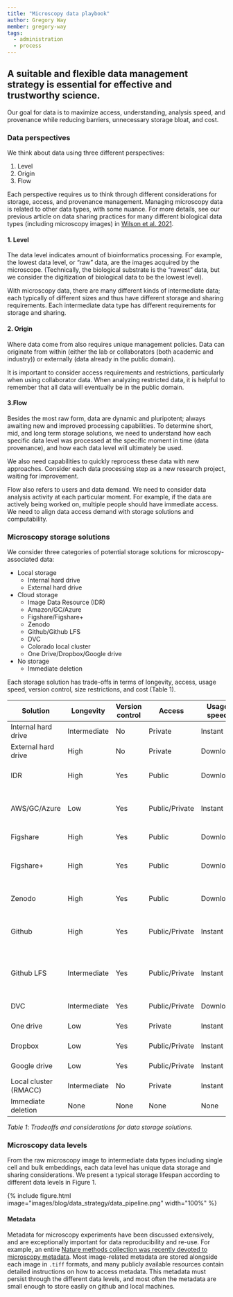 ```yaml
---
title: "Microscopy data playbook"
author: Gregory Way
member: gregory-way
tags:
  - administration
  - process
---
```


## A suitable and flexible data management strategy is essential for effective and trustworthy science.

Our goal for data is to maximize access, understanding, analysis speed, and provenance while reducing barriers, unnecessary storage bloat, and cost.

### Data perspectives

We think about data using three different perspectives:

1. Level
2. Origin
3. Flow

Each perspective requires us to think through different considerations for storage, access, and provenance management.
Managing microscopy data is related to other data types, with some nuance.
For more details, see our previous article on data sharing practices for many different biological data types (including microscopy images) in [Wilson et al. 2021](https://doi.org/10.1002/1873-3468.14067).

#### 1. Level

The data level indicates amount of bioinformatics processing.
For example, the lowest data level, or “raw” data, are the images acquired by the microscope.
(Technically, the biological substrate is the “rawest” data, but we consider the digitization of biological data to be the lowest level).

With microscopy data, there are many different kinds of intermediate data; each typically of different sizes and thus have different storage and sharing requirements.
Each intermediate data type has different requirements for storage and sharing.

#### 2. Origin

Where data come from also requires unique management policies.
Data can originate from within (either the lab or collaborators (both academic and industry)) or externally (data already in the public domain).

It is important to consider access requirements and restrictions, particularly when using collaborator data.
When analyzing restricted data, it is helpful to remember that all data will eventually be in the public domain.

#### 3.Flow

Besides the most raw form, data are dynamic and pluripotent; always awaiting new and improved processing capabilities.
To determine short, mid, and long term storage solutions, we need to understand how each specific data level was processed at the specific moment in time (data provenance), and how each data level will ultimately be used.

We also need capabilities to quickly reprocess these data with new approaches.
Consider each data processing step as a new research project, waiting for improvement.

Flow also refers to users and data demand.
We need to consider data analysis activity at each particular moment.
For example, if the data are actively being worked on, multiple people should have immediate access.
We need to align data access demand with storage solutions and computability.

### Microscopy storage solutions

We consider three categories of potential storage solutions for microscopy-associated data:

- Local storage
    - Internal hard drive
    - External hard drive
- Cloud storage
    - Image Data Resource (IDR)
    - Amazon/GC/Azure
    - Figshare/Figshare+
    - Zenodo
    - Github/Github LFS
    - DVC
    - Colorado local cluster
    - One Drive/Dropbox/Google drive
- No storage
     - Immediate deletion

Each storage solution has trade-offs in terms of longevity, access, usage speed, version control, size restrictions, and cost (Table 1).

| Solution              | Longevity    | Version control | Access          | Usage speed | Size limits                       | Cost                                                                |
|-----------------------|--------------|-----------------|-----------------|-------------|-----------------------------------|---------------------------------------------------------------------|
| Internal hard drive   | Intermediate | No              | Private         | Instant     | <= 18TB (Total)                   | ~$15 per TB one time cost                                 |
| External hard drive   | High         | No              | Private         | Download    | <= 18TB (Total)                   | ~$15 per TB one time cost                                 |
| IDR                   | High         | Yes             | Public          | Download    | >= 2TB (Per dataset)              | Free                                                                |
| AWS/GC/Azure          | Low          | Yes             | Public/Private  | Instant     | >= 2TB (Per dataset)              | $0.02 - $0.04 per GB / Month ($40 to $80 per month per 2TB dataset) |
| Figshare              | High         | Yes             | Public          | Download    | 20GB (Total)                      | Free ([Details](https://help.figshare.com/article/figshare-account-limits))                                                      |
| Figshare+             | High         | Yes             | Public          | Download    | 250GB > x > 5TB (Per dataset)     | $745 > x > $11,860 one time cost ([Details](https://knowledge.figshare.com/plus))                          |
| Zenodo                | High         | Yes             | Public          | Download    | >= 50GB (Per dataset)             | Free ([Details](https://help.zenodo.org/))                                                      |
| Github                | High         | Yes             | Public/Private  | Instant     | >= 100MB (Per file) (Details)     | Free                                                                |
| Github LFS            | Intermediate | Yes             | Public/Private  | Instant     | >= 2GB (up to 5GB for paid plans) | 50GB data pack for $5 per month ([Details](https://docs.github.com/en/billing/managing-billing-for-git-large-file-storage/about-billing-for-git-large-file-storage))                           |
| DVC                   | Intermediate | Yes             | Public/Private  | Download    | None                              | Cost of linked service (AWS/Azure/GC)                               |
| One drive             | Low          | Yes             | Private         | Instant     | >= 5TB (Total)                    | Free to AMC                                                         |
| Dropbox               | Low          | Yes             | Public/Private  | Instant     | Unlimited (Total)                    | $24 per user / month ([Details](https://www.dropbox.com/plans))                                   |
| Google drive          | Low          | Yes             | Public/Private  | Instant     | >= 5TB (Total)                    | $25 per month (5 users)([Details](https://one.google.com/about/plans))                                             |
| Local cluster (RMACC) | Intermediate | No              | Private         | Instant     |                                   |                                                                     |
| Immediate deletion    | None         | None            | None            | None        | None                              | None                                                                |
*Table 1*: _Tradeoffs and considerations for data storage solutions._

### Microscopy data levels

From the raw microscopy image to intermediate data types including single cell and bulk embeddings, each data level has unique data storage and sharing considerations. We present a typical storage lifespan according to different data levels in Figure 1.

{%
  include figure.html
  image="images/blog/data_strategy/data_pipeline.png"
  width="100%"
%}

#### Metadata

Metadata for microscopy experiments have been discussed extensively, and are exceptionally important for data reproducibility and re-use.
For example, an entire [Nature methods collection was recently devoted to microscopy metadata](https://www.nature.com/collections/djiciihhjh).
Most image-related metadata are stored alongside each image in `.tiff` formats, and many publicly available resources contain detailed instructions on how to access metadata.
This metadata must persist through the different data levels, and most often the metadata are small enough to store easily on github and local machines.
